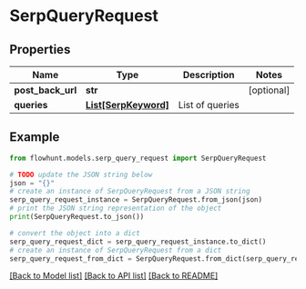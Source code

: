 # SerpQueryRequest


## Properties

Name | Type | Description | Notes
------------ | ------------- | ------------- | -------------
**post_back_url** | **str** |  | [optional] 
**queries** | [**List[SerpKeyword]**](SerpKeyword.md) | List of queries | 

## Example

```python
from flowhunt.models.serp_query_request import SerpQueryRequest

# TODO update the JSON string below
json = "{}"
# create an instance of SerpQueryRequest from a JSON string
serp_query_request_instance = SerpQueryRequest.from_json(json)
# print the JSON string representation of the object
print(SerpQueryRequest.to_json())

# convert the object into a dict
serp_query_request_dict = serp_query_request_instance.to_dict()
# create an instance of SerpQueryRequest from a dict
serp_query_request_from_dict = SerpQueryRequest.from_dict(serp_query_request_dict)
```
[[Back to Model list]](../README.md#documentation-for-models) [[Back to API list]](../README.md#documentation-for-api-endpoints) [[Back to README]](../README.md)


